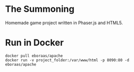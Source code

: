 # The Summoning
Homemade game project written in Phaser.js and HTML5.

# Run in Docker
```
docker pull eboraas/apache
docker run -v project_folder:/var/www/html -p 8090:80 -d eboraas/apache
```
